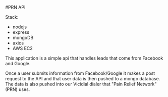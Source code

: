 #PRN API

Stack:

- nodejs
- express
- mongoDB
- axios
- AWS EC2

This application is a simple api that handles leads that come from Facebook and Google.

Once a user submits information from Facebook/Google it makes a post request to the API
and that user data is then pushed to a mongo database. The data is also pushed into our
Vicidial dialer that "Pain Relief Network"(PRN) uses.